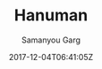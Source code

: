 ---
title: "Hanuman"
github: https://github.com/samanyougarg/hanuman
demo: https://samanyougarg.com/hanuman
author: Samanyou Garg

ssg:
  - Jekyll
cms:
  - No Cms
date: 2017-12-04T06:41:05Z
github_branch: master
description: "A responsive, lightning-fast Jekyll theme built using AMP (Accelerated Mobile Pages) to speed up your blogs and websites."
stale: false
---
